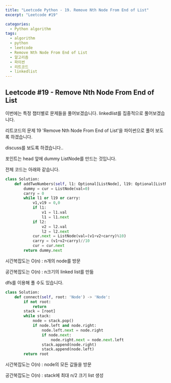 ```yaml
---
title: "Leetcode Python - 19. Remove Nth Node From End of List"
excerpt: "Leetcode #19"

categories:
  - Python algorithm
tags:
  - algorithm
  - python
  - leetcode
  - Remove Nth Node From End of List
  - 알고리즘
  - 파이썬
  - 리트코드
  - linkedlist
---
```


## Leetcode #19 - Remove Nth Node From End of List

이번에는 특정 챕터별로 문제들을 풀어보겠습니다.
linkedlist를 집중적으로 풀어보겠습니다.

리트코드의 문제 19 'Remove Nth Node From End of List'을 파이썬으로 풀어 보도록 하겠습니다. 

discuss를 보도록 하겠습니다..

포인트는 head 앞에 dummy ListNode를 만드는 것입니다.

전체 코드는 아래와 같습니다.
```python
class Solution:
    def addTwoNumbers(self, l1: Optional[ListNode], l19: Optional[ListNode]) -> Optional[ListNode]:
        dummy = cur = ListNode(val=0)
        carry = 0
        while l1 or l19 or carry:
            v1,v19 = 0,0
            if l1:
                v1 = l1.val
                l1 = l1.next
            if l2:
                v2 = l2.val
                l2 = l2.next
            cur.next = ListNode(val=(v1+v2+carry)%10)
            carry = (v1+v2+carry)//10
            cur = cur.next
        return dummy.next
```

시간복잡도는 O(n) : n개의 node를 방문

공간복잡도는 O(n) : n크기의 linked list를 만듦



dfs를 이용해 풀 수도 있습니다.

```python
class Solution:
    def connect(self, root: 'Node') -> 'Node':
        if not root:
            return
        stack = [root]
        while stack:
            node = stack.pop()
            if node.left and node.right:
                node.left.next = node.right
                if node.next:
                    node.right.next = node.next.left
                stack.append(node.right)
                stack.append(node.left)
        return root
```

시간복잡도는 O(n) : node의 모든 값들을 방문

공간복잡도는 O(n) : stack에 최대 n/2 크기 list 생성
